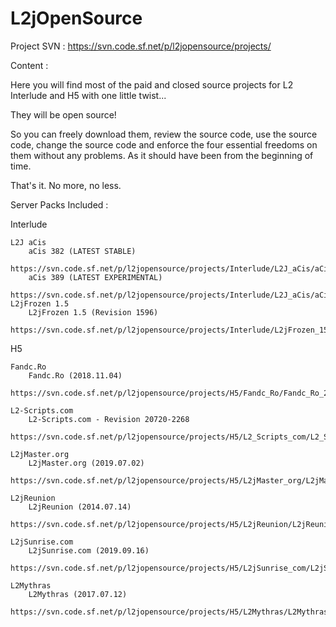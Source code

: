 # L2jOpenSource

Project SVN : https://svn.code.sf.net/p/l2jopensource/projects/ 

 Content :

Here you will find most of the paid and closed source projects for L2 Interlude and H5 with one little twist...

They will be open source!

So you can freely download them, review the source code, use the source code, change the source code and enforce the four essential freedoms on them without any problems. As it should have been from the beginning of time.

That's it. No more, no less.

 

Server Packs Included :

 

Interlude

 

    L2J aCis
        aCis 382 (LATEST STABLE)
        https://svn.code.sf.net/p/l2jopensource/projects/Interlude/L2J_aCis/aCis_382_LATEST_STABLE/
        aCis 389 (LATEST EXPERIMENTAL)
        https://svn.code.sf.net/p/l2jopensource/projects/Interlude/L2J_aCis/aCis_389_LATEST_EXPERIMENTAL/
    L2jFrozen 1.5
        L2jFrozen 1.5 (Revision 1596)
        https://svn.code.sf.net/p/l2jopensource/projects/Interlude/L2jFrozen_15/L2jFrozen_15_Revision_1596/

 

H5

 

    Fandc.Ro
        Fandc.Ro (2018.11.04)
        https://svn.code.sf.net/p/l2jopensource/projects/H5/Fandc_Ro/Fandc_Ro_2018_11_04/
         
    L2-Scripts.com
        L2-Scripts.com - Revision 20720-2268
        https://svn.code.sf.net/p/l2jopensource/projects/H5/L2_Scripts_com/L2_Scripts_Revision_20720_2268/
         
    L2jMaster.org
        L2jMaster.org (2019.07.02)
        https://svn.code.sf.net/p/l2jopensource/projects/H5/L2jMaster_org/L2jMaster_org_2019_07_02/
         
    L2jReunion
        L2jReunion (2014.07.14)
        https://svn.code.sf.net/p/l2jopensource/projects/H5/L2jReunion/L2jReunion_2014_07_14/
         
    L2jSunrise.com
        L2jSunrise.com (2019.09.16)
        https://svn.code.sf.net/p/l2jopensource/projects/H5/L2jSunrise_com/L2jSunrise_com_2019_09_16/
         
    L2Mythras
        L2Mythras (2017.07.12)
        https://svn.code.sf.net/p/l2jopensource/projects/H5/L2Mythras/L2Mythras_2017_07_12/
